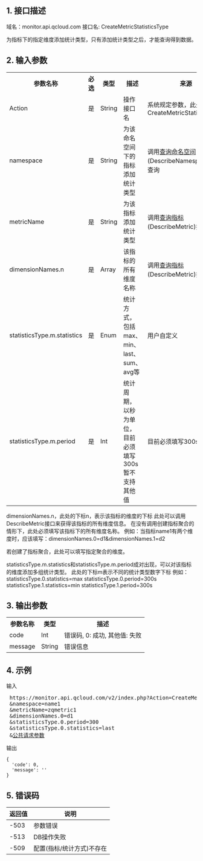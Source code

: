## 1. 接口描述
 
域名：monitor.api.qcloud.com
接口名: CreateMetricStatisticsType

为指标下的指定维度添加统计类型，只有添加统计类型之后，才能查询得到数据。

## 2. 输入参数
 
<table class="t"><tbody><tr>
<th><b>参数名称</b></th>
<th><b>必选</b></th>
<th><b>类型</b></th>
<th><b>描述</b></th>
<th><b>来源</b></th>
<tr>
<td> Action
<td> 是
<td> String
<td>操作接口名
<td>系统规定参数，此处取值：CreateMetricStatisticsType
<tr>
<td> namespace
<td>是
<td> String
<td> 为该命名空间下的指标添加统计类型
<td>调用<a href="/doc/api/255/查询命名空间" title="查询命名空间">查询命名空间</a>(DescribeNamespace)接口查询
<tr>
<td> metricName
<td>是
<td> String
<td> 为该指标添加统计类型
<td>调用<a href="/doc/api/255/查询指标" title="查询指标">查询指标</a>(DescribeMetric)接口查询
<tr>
<td> dimensionNames.n
<td> 是
<td> Array
<td> 该指标的所有维度名称
<td>调用<a href="/doc/api/255/查询指标" title="查询指标">查询指标</a>(DescribeMetric)接口查询
<tr>
<td> statisticsType.m.statistics
<td> 是
<td> Enum
<td>  统计方式，包括max、min、last、sum、avg等
<td>用户自定义
<tr>
<td> statisticsType.m.period
<td> 是
<td> Int
<td> 统计周期，以秒为单位，目前必须填写300s暂不支持其他值
<td>目前必须填写300s
</tbody></table>

dimensionNames.n，此处的下标n，表示该指标的维度的下标
此处可以调用 DescribeMetric接口来获得该指标的所有维度信息。
在没有调用创建指标聚合的情形下，此处必须填写该指标下的所有维度名称。
例如：当指标name1有两个维度时，应该填写：dimensionNames.0=d1&dimensionNames.1=d2

若创建了指标聚合，此处可以填写指定聚合的维度。

statisticsType.m.statistics和statisticsType.m.period成对出现，可以对该指标的维度添加多组统计类型。
此处的下标m表示不同的统计类型数字下标
例如：   statisticsType.0.statistics=max  statisticsType.0.period=300s
              statisticsType.1.statistics=min  statisticsType.1.period=300s

## 3. 输出参数
 
<table class="t"><tbody><tr>
<th><b>参数名称</b></th>
<th><b>类型</b></th>
<th><b>描述</b></th>
<tr>
<td> code
<td> Int
<td> 错误码, 0: 成功, 其他值: 失败
<tr>
<td> message
<td> String
<td> 错误信息
</tbody></table>

## 4. 示例
 
输入

<pre>
 https://monitor.api.qcloud.com/v2/index.php?Action=CreateMetricStatisticsType
 &namespace=name1
 &metricName=zqmetric1
 &dimensionNames.0=d1
 &statisticsType.0.period=300
 &statisticsType.0.statistics=last
 &<a href="http://tcecqpoc.fsphere.cn/doc/api/229/6976">公共请求参数</a>
</pre>

输出
```
{
  'code': 0,
  'message': ''
}
```

## 5. 错误码

| 返回值 | 说明 |
|---------|---------|
|-503 | 参数错误 | 
|-513 | DB操作失败 | 
|-509 | 配置(指标/统计方式)不存在 | 